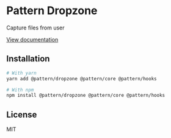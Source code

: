 # Pattern Dropzone

Capture files from user

[View documentation](https://pattern-ui.design/)

## Installation

```sh
# With yarn
yarn add @pattern/dropzone @pattern/core @pattern/hooks

# With npm
npm install @pattern/dropzone @pattern/core @pattern/hooks
```

## License

MIT
